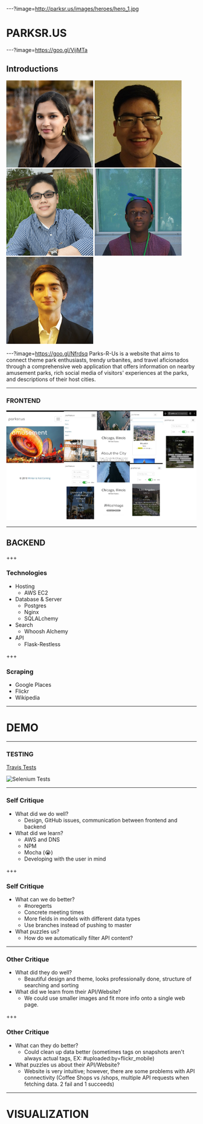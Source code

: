 ---?image=http://parksr.us/images/heroes/hero_1.jpg
# PARKSR.US

---?image=https://goo.gl/VijMTa

## Introductions
<img src="https://raw.githubusercontent.com/aish12/parksrus/master/frontend/parksrus-frontend/build/images/avatars/aish.jpg" width=230 height=230/> <img src="https://raw.githubusercontent.com/aish12/parksrus/master/frontend/parksrus-frontend/build/images/avatars/ben.jpg" width=230 height=230/> <img src="https://raw.githubusercontent.com/aish12/parksrus/master/frontend/parksrus-frontend/build/images/avatars/daniel.png" width=230 height=230/>
<img src="https://raw.githubusercontent.com/aish12/parksrus/master/frontend/parksrus-frontend/build/images/avatars/denalex.jpg" width=230 height=230/> <img src="https://raw.githubusercontent.com/aish12/parksrus/master/frontend/parksrus-frontend/build/images/avatars/trenton.jpg" width=230 height=230/>

---?image=https://goo.gl/Nfrdsq
Parks-R-Us is a website that aims to connect theme park enthusiasts, trendy urbanites, and travel aficionados through a comprehensive web application that offers information on nearby amusement parks, rich social media of visitors' experiences at the parks, and descriptions of their host cities.

---

### FRONTEND

![parksr.us UI](https://github.com/aish12/parksrus/raw/master/images/mobile-hero.jpg)

---

## BACKEND

+++

### Technologies

- Hosting
    - AWS EC2
- Database & Server
    - Postgres
    - Nginx
    - SQLALchemy
- Search
    - Whoosh Alchemy
- API
    - Flask-Restless

+++

### Scraping

- Google Places
- Flickr
- Wikipedia

---

# DEMO

---

### TESTING

[Travis Tests](https://travis-ci.org/aish12/parksrus)

![Selenium Tests](https://i.imgur.com/eHhmQJi.png)

---

### Self Critique
- What did we do well?
    - Design, GitHub issues, communication between frontend and backend
- What did we learn?
    - AWS and DNS
    - NPM
    - Mocha (😭)
    - Developing with the user in mind

+++
### Self Critique

- What can we do better?
    - #noregerts
    - Concrete meeting times
    - More fields in models with different data types
    - Use branches instead of pushing to master
- What puzzles us?
    - How do we automatically filter API content?
    
---

### Other Critique
- What did they do well?
    - Beautiful design and theme, looks professionally done, structure of searching and sorting
- What did we learn from their API/Website?
    - We could use smaller images and fit more info onto a single web page. 

+++

### Other Critique
- What can they do better?
    - Could clean up data better (sometimes tags on snapshots aren't always actual tags, EX: #uploaded:by=flickr_mobile) 
- What puzzles us about their API/Website?
    - Website is very intuitive; however, there are some problems with API connectivity (Coffee Shops vs /shops, multiple API requests when fetching data. 2 fail and 1 succeeds)
    
---

# VISUALIZATION
